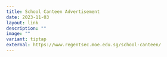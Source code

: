 ```yaml
---
title: School Canteen Advertisement
date: 2023-11-03
layout: link
description: ""
image: ""
variant: tiptap
external: https://www.regentsec.moe.edu.sg/school-canteen/
---
```

